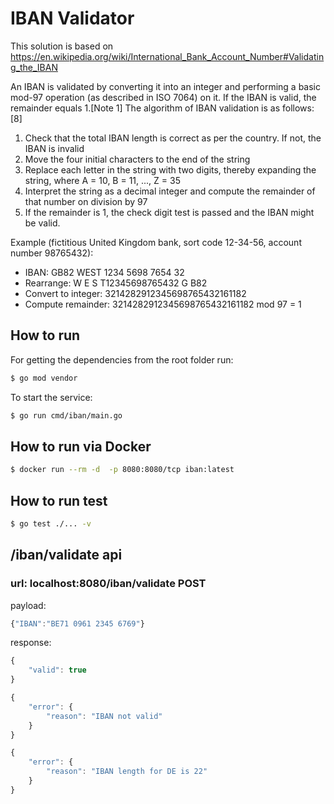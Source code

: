 # IBAN Validator

This solution is based on https://en.wikipedia.org/wiki/International_Bank_Account_Number#Validating_the_IBAN

An IBAN is validated by converting it into an integer and performing a basic mod-97 operation (as described in ISO 7064) on it. If the IBAN is valid, the remainder equals 1.[Note 1] The algorithm of IBAN validation is as follows:[8]

1. Check that the total IBAN length is correct as per the country. If not, the IBAN is invalid
2. Move the four initial characters to the end of the string
3. Replace each letter in the string with two digits, thereby expanding the string, where A = 10, B = 11, ..., Z = 35
4. Interpret the string as a decimal integer and compute the remainder of that number on division by 97
5. If the remainder is 1, the check digit test is passed and the IBAN might be valid.

Example (fictitious United Kingdom bank, sort code 12-34-56, account number 98765432):

* IBAN:		GB82 WEST 1234 5698 7654 32	
* Rearrange:		W E S T12345698765432 G B82	
* Convert to integer:		3214282912345698765432161182	
* Compute remainder:		3214282912345698765432161182	mod 97 = 1

## How to run

For getting the dependencies from the root folder run:

```sh
$ go mod vendor
```

To start the service:

```sh
$ go run cmd/iban/main.go
```

## How to run via Docker
```sh
$ docker run --rm -d  -p 8080:8080/tcp iban:latest
```
## How to run test

```sh
$ go test ./... -v
```

## /iban/validate api 
### url: localhost:8080/iban/validate  POST
payload:

```js
{"IBAN":"BE71 0961 2345 6769"}
```

response:

```js
{
    "valid": true
}
```

```js
{
    "error": {
        "reason": "IBAN not valid"
    }
}
```

```js
{
    "error": {
        "reason": "IBAN length for DE is 22"
    }
}
```
